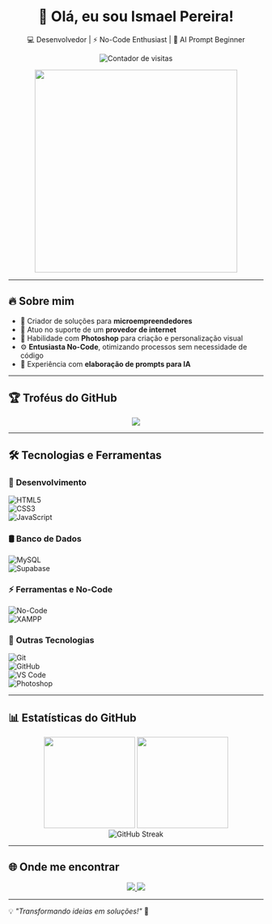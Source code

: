<h1 align="center">🚀 Olá, eu sou Ismael Pereira!</h1>

<p align="center">
  💻 Desenvolvedor | ⚡ No-Code Enthusiast | 🤖 AI Prompt Beginner  
</p>

<p align="center">
  <img src="https://komarev.com/ghpvc/?username=ismapereira&label=Profile%20views&color=blue&style=flat" alt="Contador de visitas">
</p>

<p align="center">
  <img src="https://media.giphy.com/media/JIX9t2j0ZTN9S/giphy.gif" width="400" />
</p>

---

## 🔥 Sobre mim  

- 🚀 Criador de soluções para **microempreendedores** 
- 💼 Atuo no suporte de um **provedor de internet**  
- 🎨 Habilidade com **Photoshop** para criação e personalização visual  
- ⚙️ **Entusiasta No-Code**, otimizando processos sem necessidade de código  
- 🤖 Experiência com **elaboração de prompts para IA**  

---

## 🏆 Troféus do GitHub  

<p align="center">
  <img src="https://github-profile-trophy.vercel.app/?username=ismapereira&theme=tokyonight&margin-w=15&no-frame=true&column=7" />
</p>

---

## 🛠️ Tecnologias e Ferramentas  

### 🔹 **Desenvolvimento**  
![HTML5](https://img.shields.io/badge/HTML5-E34F26?style=for-the-badge&logo=html5&logoColor=white)  
![CSS3](https://img.shields.io/badge/CSS3-1572B6?style=for-the-badge&logo=css3&logoColor=white)  
![JavaScript](https://img.shields.io/badge/JavaScript-F7DF1E?style=for-the-badge&logo=javascript&logoColor=black)  

### 🛢️ **Banco de Dados**  
![MySQL](https://img.shields.io/badge/MySQL-4479A1?style=for-the-badge&logo=mysql&logoColor=white)  
![Supabase](https://img.shields.io/badge/Supabase-3ECF8E?style=for-the-badge&logo=supabase&logoColor=white)  

### ⚡ **Ferramentas e No-Code**  
![No-Code](https://img.shields.io/badge/No--Code-FF8C00?style=for-the-badge&logo=zapier&logoColor=white)  
![XAMPP](https://img.shields.io/badge/XAMPP-FB7A24?style=for-the-badge&logo=xampp&logoColor=white)  

### 📌 **Outras Tecnologias**  
![Git](https://img.shields.io/badge/Git-F05032?style=for-the-badge&logo=git&logoColor=white)  
![GitHub](https://img.shields.io/badge/GitHub-181717?style=for-the-badge&logo=github&logoColor=white)  
![VS Code](https://img.shields.io/badge/VS%20Code-007ACC?style=for-the-badge&logo=visual-studio-code&logoColor=white)  
![Photoshop](https://img.shields.io/badge/Adobe%20Photoshop-31A8FF?style=for-the-badge&logo=adobe-photoshop&logoColor=white)  

---

## 📊 Estatísticas do GitHub  

<div align="center">
  <img height="180em" src="https://github-readme-stats-rickstaa.vercel.app/api?username=ismapereira&show_icons=true&theme=tokyonight&include_all_commits=true&count_private=true" />
  <img height="180em" src="https://github-readme-stats-rickstaa.vercel.app/api/top-langs/?username=ismapereira&layout=compact&theme=tokyonight" />
</div>

<div align="center">
  <img src="https://streak-stats.demolab.com?user=ismapereira&theme=tokyonight&hide_border=true&locale=pt_BR" alt="GitHub Streak" />
</div>

---

## 🌐 Onde me encontrar  

<p align="center">
  <a href="https://www.linkedin.com/in/ismael-pereira-feitosa-ba2aa91a9/" target="_blank">
    <img src="https://img.shields.io/badge/LinkedIn-0077B5?style=for-the-badge&logo=linkedin&logoColor=white">
  </a>
  
  <a href="mailto:ismaelpf15@gmail.com">
    <img src="https://img.shields.io/badge/Email-D14836?style=for-the-badge&logo=gmail&logoColor=white">
  </a>
</p>

---

💡 *"Transformando ideias em soluções!"* 🚀
